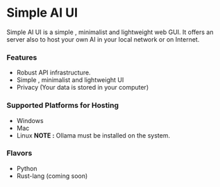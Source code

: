 # Simple AI UI
Simple AI UI is a simple , minimalist and lightweight web GUI. It offers an server also to host your own AI in your local network or on Internet.

### Features
- Robust API infrastructure.
- Simple , minimalist and lightweight UI
- Privacy (Your data is stored in your computer)

### Supported Platforms for Hosting
- Windows
- Mac
- Linux
**NOTE :** Ollama must be installed on the system.

### Flavors
- Python
- Rust-lang (coming soon)


